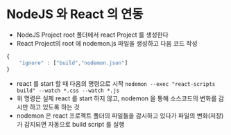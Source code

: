 # NodeJS 와 React 의 연동

- NodeJS Project root 폴더에서 react Project 를 생성한다
- React Project의 root 에 nodemon.js 파일을 생성하고 다음 코드 작성

```js
{
    "ignore" : ["build","nodemon.json"]
}
```

- react 를 start 할 때 다음의 명령으로 시작
  `nodemon --exec "react-scripts build" --watch *.css --watch *.js `
- 위 명령은 실제 react 를 start 하지 않고, nodemon 을 통해 소스코드의 변화를 감시만
  하고 있도록 하는 것
- nodemon 은 react 프로젝트 폴더의 파일들을 감시하고 있다가 파일의 변화(저장) 가
  감지되면 자동으로 build script 를 실행
